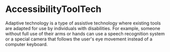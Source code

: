 # AccessibilityToolTech
Adaptive technology is a type of assistive technology where existing tools are adapted for use by individuals with disabilities. For example, someone without full use of their arms or hands can use a speech recognition system or a special camera that follows the user's eye movement instead of a computer keyboard.
